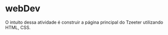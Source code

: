 # webDev

O intuito dessa atividade é construir a página principal do Tzeeter utilizando HTML, CSS.

